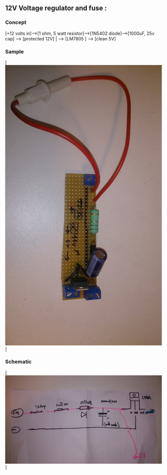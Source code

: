 ## 12V Voltage regulator and fuse : 

### Concept
[+12 volts in]-->[1 ohm, 5 watt resistor]-->[1N5402 diode]-->[1000uF, 25v cap]  --> [protected 12V]
                                                                               |
                                                                               --> [LM7805 ] --> [clean 5V]

### Sample
[![N|Solid](https://github.com/nliaudat/robot-drummer/raw/master/Img_Vid/12V_voltage_regulator.jpg)]


### Schematic
[![N|Solid](https://github.com/nliaudat/robot-drummer/raw/master/Img_Vid/12V_voltage_protection_5v_schematic.jpg)]
